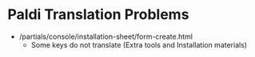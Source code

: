 # Paldi Translation Problems

- /partials/console/installation-sheet/form-create.html
  - Some keys do not translate (Extra tools and Installation materials)
